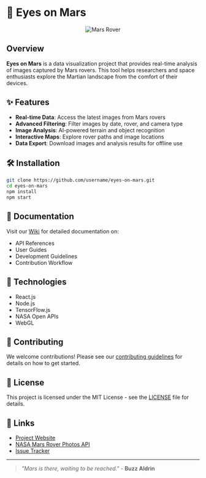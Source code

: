 # 🚀 Eyes on Mars

<div align="center">

![Mars Rover](https://upload.wikimedia.org/wikipedia/commons/thumb/0/02/OSIRIS_Mars_true_color.jpg/640px-OSIRIS_Mars_true_color.jpg)

</div>

## Overview

**Eyes on Mars** is a data visualization project that provides real-time analysis of images captured by Mars rovers. This tool helps researchers and space enthusiasts explore the Martian landscape from the comfort of their devices.

## ✨ Features

- **Real-time Data**: Access the latest images from Mars rovers
- **Advanced Filtering**: Filter images by date, rover, and camera type
- **Image Analysis**: AI-powered terrain and object recognition
- **Interactive Maps**: Explore rover paths and image locations
- **Data Export**: Download images and analysis results for offline use

## 🛠️ Installation

```bash
git clone https://github.com/username/eyes-on-mars.git
cd eyes-on-mars
npm install
npm start
```

## 📖 Documentation

Visit our [Wiki](https://github.com/username/eyes-on-mars/wiki) for detailed documentation on:
- API References
- User Guides
- Development Guidelines
- Contribution Workflow

## 🔭 Technologies

- React.js
- Node.js
- TensorFlow.js
- NASA Open APIs
- WebGL

## 👥 Contributing

We welcome contributions! Please see our [contributing guidelines](CONTRIBUTING.md) for details on how to get started.

## 📄 License

This project is licensed under the MIT License - see the [LICENSE](LICENSE) file for details.

## 🔗 Links

- [Project Website](https://eyesonmars.example.com)
- [NASA Mars Rover Photos API](https://api.nasa.gov)
- [Issue Tracker](https://github.com/username/eyes-on-mars/issues)

---

> *"Mars is there, waiting to be reached."* - **Buzz Aldrin**
